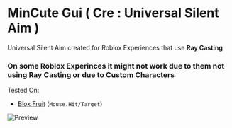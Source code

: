 # MinCute Gui ( Cre : Universal Silent Aim )
Universal Silent Aim created for Roblox Experiences that use **Ray Casting**

### On some Roblox Experinces it **might** not work due to them **not using Ray Casting** or due to **Custom Characters**

Tested On:
* [Blox Fruit](roblox.com/games/2753915549/) (`Mouse.Hit/Target`)

![Preview](https://i.vgy.me/eoVhGT.png)
